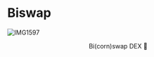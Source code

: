 # Biswap

![IMG1597](https://user-images.githubusercontent.com/118578313/209415560-832a90f4-c283-466d-8e0d-12affa878bcb.jpeg)

<p align="center">
  Bi(corn)swap DEX 🔁
</p>

